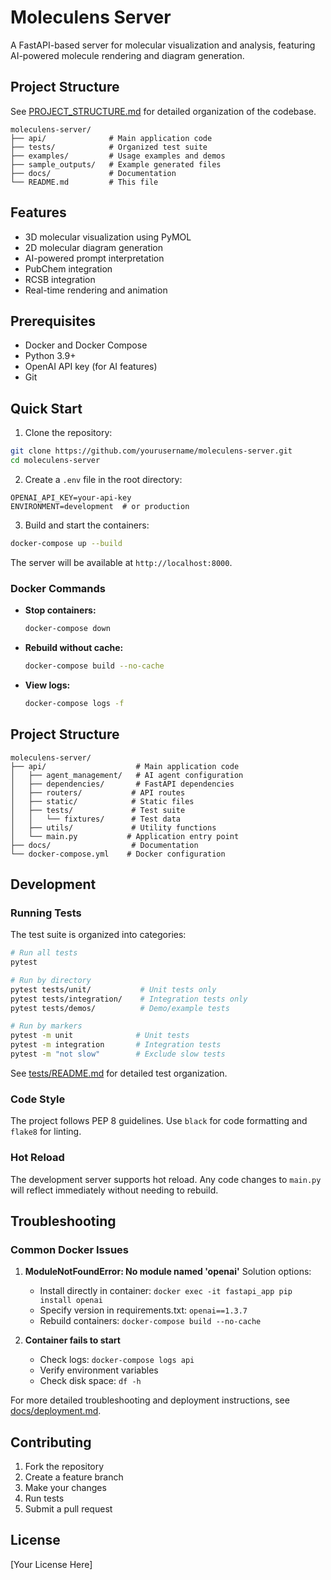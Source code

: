 # Moleculens Server

A FastAPI-based server for molecular visualization and analysis, featuring AI-powered molecule rendering and diagram generation.

## Project Structure

See [PROJECT_STRUCTURE.md](PROJECT_STRUCTURE.md) for detailed organization of the codebase.

```
moleculens-server/
├── api/              # Main application code
├── tests/            # Organized test suite
├── examples/         # Usage examples and demos
├── sample_outputs/   # Example generated files
├── docs/             # Documentation
└── README.md         # This file
```

## Features

- 3D molecular visualization using PyMOL
- 2D molecular diagram generation
- AI-powered prompt interpretation
- PubChem integration
- RCSB integration
- Real-time rendering and animation

## Prerequisites

- Docker and Docker Compose
- Python 3.9+
- OpenAI API key (for AI features)
- Git

## Quick Start

1. Clone the repository:
```bash
git clone https://github.com/yourusername/moleculens-server.git
cd moleculens-server
```

2. Create a `.env` file in the root directory:
```env
OPENAI_API_KEY=your-api-key
ENVIRONMENT=development  # or production
```

3. Build and start the containers:
```bash
docker-compose up --build
```

The server will be available at `http://localhost:8000`.

### Docker Commands

- **Stop containers:**
  ```bash
  docker-compose down
  ```

- **Rebuild without cache:**
  ```bash
  docker-compose build --no-cache
  ```

- **View logs:**
  ```bash
  docker-compose logs -f
  ```

## Project Structure

```
moleculens-server/
├── api/                    # Main application code
│   ├── agent_management/   # AI agent configuration
│   ├── dependencies/       # FastAPI dependencies
│   ├── routers/           # API routes
│   ├── static/            # Static files
│   ├── tests/             # Test suite
│   │   └── fixtures/      # Test data
│   ├── utils/             # Utility functions
│   └── main.py           # Application entry point
├── docs/                  # Documentation
└── docker-compose.yml    # Docker configuration
```

## Development

### Running Tests

The test suite is organized into categories:

```bash
# Run all tests
pytest

# Run by directory
pytest tests/unit/           # Unit tests only
pytest tests/integration/    # Integration tests only
pytest tests/demos/          # Demo/example tests

# Run by markers
pytest -m unit              # Unit tests
pytest -m integration       # Integration tests
pytest -m "not slow"        # Exclude slow tests
```

See [tests/README.md](tests/README.md) for detailed test organization.

### Code Style

The project follows PEP 8 guidelines. Use `black` for code formatting and `flake8` for linting.

### Hot Reload

The development server supports hot reload. Any code changes to `main.py` will reflect immediately without needing to rebuild.

## Troubleshooting

### Common Docker Issues

1. **ModuleNotFoundError: No module named 'openai'**
   Solution options:
   - Install directly in container: `docker exec -it fastapi_app pip install openai`
   - Specify version in requirements.txt: `openai==1.3.7`
   - Rebuild containers: `docker-compose build --no-cache`

2. **Container fails to start**
   - Check logs: `docker-compose logs api`
   - Verify environment variables
   - Check disk space: `df -h`

For more detailed troubleshooting and deployment instructions, see [docs/deployment.md](docs/deployment.md).

## Contributing

1. Fork the repository
2. Create a feature branch
3. Make your changes
4. Run tests
5. Submit a pull request

## License

[Your License Here]
